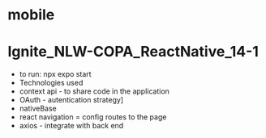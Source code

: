 # mobile

# Ignite_NLW-COPA_ReactNative_14-1
- to run: npx expo start 
- Technologies used
- context api - to share code in the application
- OAuth - autentication strategy]
- nativeBase
- react navigation = config routes to the page 
- axios - integrate with back end
